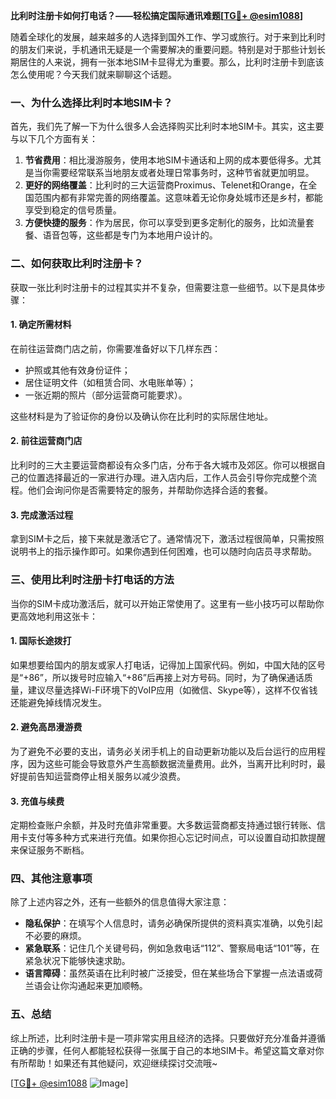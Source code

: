 **比利时注册卡如何打电话？——轻松搞定国际通讯难题[[TG💪+ @esim1088](https://t.me/s/esim1088)]**

随着全球化的发展，越来越多的人选择到国外工作、学习或旅行。对于来到比利时的朋友们来说，手机通讯无疑是一个需要解决的重要问题。特别是对于那些计划长期居住的人来说，拥有一张本地SIM卡显得尤为重要。那么，比利时注册卡到底该怎么使用呢？今天我们就来聊聊这个话题。

### 一、为什么选择比利时本地SIM卡？

首先，我们先了解一下为什么很多人会选择购买比利时本地SIM卡。其实，这主要与以下几个方面有关：

1. **节省费用**：相比漫游服务，使用本地SIM卡通话和上网的成本要低得多。尤其是当你需要经常联系当地朋友或者处理日常事务时，这种节省就更加明显。
2. **更好的网络覆盖**：比利时的三大运营商Proximus、Telenet和Orange，在全国范围内都有非常完善的网络覆盖。这意味着无论你身处城市还是乡村，都能享受到稳定的信号质量。
3. **方便快捷的服务**：作为居民，你可以享受到更多定制化的服务，比如流量套餐、语音包等，这些都是专门为本地用户设计的。

### 二、如何获取比利时注册卡？

获取一张比利时注册卡的过程其实并不复杂，但需要注意一些细节。以下是具体步骤：

#### 1. 确定所需材料

在前往运营商门店之前，你需要准备好以下几样东西：
- 护照或其他有效身份证件；
- 居住证明文件（如租赁合同、水电账单等）；
- 一张近期的照片（部分运营商可能要求）。

这些材料是为了验证你的身份以及确认你在比利时的实际居住地址。

#### 2. 前往运营商门店

比利时的三大主要运营商都设有众多门店，分布于各大城市及郊区。你可以根据自己的位置选择最近的一家进行办理。进入店内后，工作人员会引导你完成整个流程。他们会询问你是否需要特定的服务，并帮助你选择合适的套餐。

#### 3. 完成激活过程

拿到SIM卡之后，接下来就是激活它了。通常情况下，激活过程很简单，只需按照说明书上的指示操作即可。如果你遇到任何困难，也可以随时向店员寻求帮助。

### 三、使用比利时注册卡打电话的方法

当你的SIM卡成功激活后，就可以开始正常使用了。这里有一些小技巧可以帮助你更高效地利用这张卡：

#### 1. 国际长途拨打

如果想要给国内的朋友或家人打电话，记得加上国家代码。例如，中国大陆的区号是“+86”，所以拨号时应输入“+86”后再接上对方号码。同时，为了确保通话质量，建议尽量选择Wi-Fi环境下的VoIP应用（如微信、Skype等），这样不仅省钱还能避免掉线情况发生。

#### 2. 避免高昂漫游费

为了避免不必要的支出，请务必关闭手机上的自动更新功能以及后台运行的应用程序，因为这些可能会导致意外产生高额数据流量费用。此外，当离开比利时时，最好提前告知运营商停止相关服务以减少浪费。

#### 3. 充值与续费

定期检查账户余额，并及时充值非常重要。大多数运营商都支持通过银行转账、信用卡支付等多种方式来进行充值。如果你担心忘记时间点，可以设置自动扣款提醒来保证服务不断档。

### 四、其他注意事项

除了上述内容之外，还有一些额外的信息值得大家注意：

- **隐私保护**：在填写个人信息时，请务必确保所提供的资料真实准确，以免引起不必要的麻烦。
- **紧急联系**：记住几个关键号码，例如急救电话“112”、警察局电话“101”等，在紧急状况下能够快速求助。
- **语言障碍**：虽然英语在比利时被广泛接受，但在某些场合下掌握一点法语或荷兰语会让你沟通起来更加顺畅。

### 五、总结

综上所述，比利时注册卡是一项非常实用且经济的选择。只要做好充分准备并遵循正确的步骤，任何人都能轻松获得一张属于自己的本地SIM卡。希望这篇文章对你有所帮助！如果还有其他疑问，欢迎继续探讨交流哦~

[[TG💪+ @esim1088](https://t.me/s/esim1088) ![Image](https://i.postimg.cc/4NQfJmqS/Snipaste-2025-05-13-00-14-12.png)]